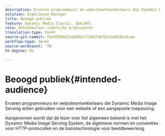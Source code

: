 ```yaml
---
description: Ervaren programmeurs en websiteontwikkelaars die Dynamic Media Image Serving willen gebruiken voor een website of een aangepaste toepassing.
solution: Experience Manager
title: Beoogd publiek
feature: Dynamic Media Classic, SDK/API
role: Ontwikkelaar,zakelijke praktiserer
translation-type: tm+mt
source-git-commit: f6c97606d7a4209427316d7367013ad9585a5cae
workflow-type: tm+mt
source-wordcount: '78'
ht-degree: 0%

---
```



# Beoogd publiek{#intended-audience}

Ervaren programmeurs en websiteontwikkelaars die Dynamic Media Image Serving willen gebruiken voor een website of een aangepaste toepassing.

Aangenomen wordt dat de lezer over het algemeen bekend is met het Dynamic Media Image Serving System, de algemene normen en conventies voor HTTP-protocollen en de basistechnologie voor beeldbewerking.
